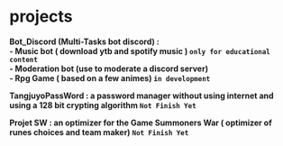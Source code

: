 # projects


<b>Bot_Discord (Multi-Tasks bot discord) :<b>  
                            - Music bot ( download ytb and spotify music ) ``only for educational content``  
                            - Moderation bot (use to moderate a discord server)  
                            - Rpg Game ( based on a few animes) ``in development``  

<b>TangjuyoPassWord :<b> a password manager without using internet and using a 128 bit crypting algorithm ``Not Finish Yet``

<b>Projet SW :<b> an optimizer for the Game Summoners War ( optimizer of runes choices and team maker) ``Not Finish Yet``
